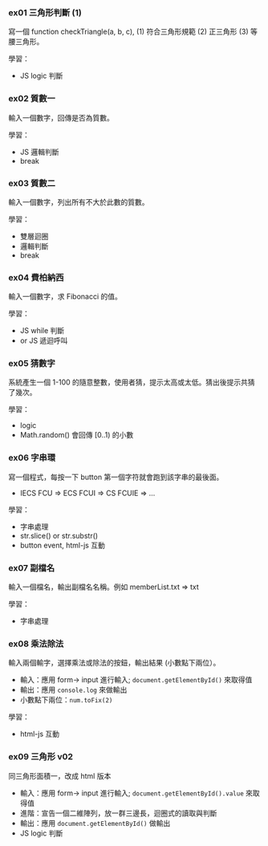 
### ex01 三角形判斷 (1)

寫一個 function checkTriangle(a, b, c),  (1) 符合三角形規範 (2) 正三角形 (3) 等腰三角形。

學習：
- JS logic 判斷

### ex02 質數一 

輸入一個數字，回傳是否為質數。

學習：
- JS 邏輯判斷
- break

### ex03 質數二 

輸入一個數字，列出所有不大於此數的質數。

學習：
- 雙層迴圈
- 邏輯判斷
- break


### ex04 費柏納西

輸入一個數字，求 Fibonacci 的值。

學習：
- JS while 判斷
- or JS 遞迴呼叫

### ex05 猜數字 

系統產生一個 1-100 的隨意整數，使用者猜，提示太高或太低。猜出後提示共猜了幾次。

學習：
- logic
- Math.random() 會回傳 [0..1) 的小數


### ex06 字串環

寫一個程式，每按一下 button 第一個字符就會跑到該字串的最後面。
- IECS FCU => ECS FCUI => CS FCUIE => …

學習：
- 字串處理
- str.slice() or str.substr()
- button event, html-js 互動


### ex07 副檔名 

輸入一個檔名，輸出副檔名名稱。例如 memberList.txt ⇒ txt

學習：
- 字串處理

### ex08 乘法除法 

輸入兩個輸字，選擇乘法或除法的按鈕，輸出結果 (小數點下兩位）。

- 輸入：應用 form-> input 進行輸入; `document.getElementById()` 來取得值
- 輸出：應用 `console.log` 來做輸出
- 小數點下兩位：`num.toFix(2)` 

學習：
* html-js 互動


### ex09 三角形 v02

同三角形面積一，改成 html 版本
- 輸入：應用 form-> input 進行輸入; `document.getElementById().value` 來取得值
- 進階：宣告一個二維陣列，放一群三邊長，迴圈式的讀取與判斷
- 輸出：應用 `document.getElementById()` 做輸出
- JS logic 判斷
